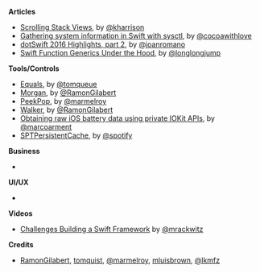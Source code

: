 **Articles**

* [Scrolling Stack Views](http://useyourloaf.com/blog/scrolling-stack-views/), by [@kharrison](https://twitter.com/kharrison)
* [Gathering system information in Swift with sysctl](http://www.cocoawithlove.com/blog/2016/03/08/swift-wrapper-for-sysctl.html), by [@cocoawithlove](https://twitter.com/cocoawithlove)
* [dotSwift 2016 Highlights, part 2](https://medium.com/swift-programming/dotswift-2016-highlights-part-2-f2dc0f091106), by [@joanromano](https://twitter.com/joanromano)
* [Swift Function Generics Under the Hood](https://medium.com/@lljump/swift-function-generics-under-the-hood-5da1320766b8), by [@longlongjump](https://twitter.com/longlongjump)

**Tools/Controls**

* [Equals](https://github.com/tomquist/Equals), by [@tomqueue](https://twitter.com/tomqueue)
* [Morgan](https://github.com/RamonGilabert/Morgan), by [@RamonGilabert](https://twitter.com/RamonGilabert)
* [PeekPop](https://github.com/marmelroy/PeekPop), by [@marmelroy](https://twitter.com/marmelroy)
* [Walker](https://github.com/RamonGilabert/Walker), by [@RamonGilabert](https://twitter.com/RamonGilabert)
* [Obtaining raw iOS battery data using private IOKit APIs](https://gist.github.com/marcoarment/92d58159943240d6ba47), by [@marcoarment](https://twitter.com/marcoarment)
* [SPTPersistentCache](https://github.com/spotify/SPTPersistentCache), by [@spotify](https://github.com/spotify)

**Business**

*

**UI/UX**

*

**Videos**

* [Challenges Building a Swift Framework](https://realm.io/news/marius-rackwitz-challenges-building-swift-framework/) by [@mrackwitz](https://twitter.com/mrackwitz)

**Credits**

* [RamonGilabert](https://github.com/RamonGilabert), [tomquist](https://github.com/tomquist), [@marmelroy](https://github.com/marmelroy), [mluisbrown](https://github.com/mluisbrown), [@lkmfz](https://github.com/lkfmz)
